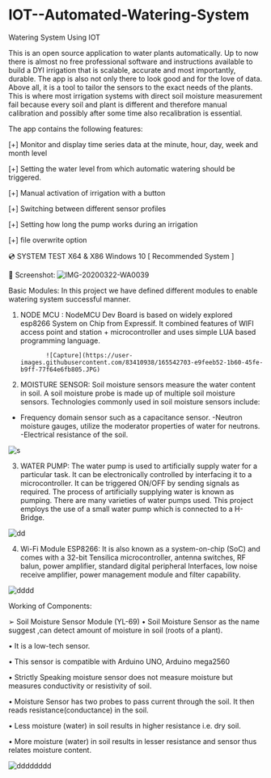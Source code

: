 # IOT--Automated-Watering-System
Watering System Using IOT

This is an open source application to water plants automatically. Up to now there is almost no free professional
software and instructions available to build a DYI irrigation that is scalable, accurate and most importantly, durable.
The app is also not only there to look good and for the love of data. Above all, it is a tool to tailor the sensors 
to the exact needs of the plants. This is where most irrigation systems with direct soil moisture measurement fail because every 
soil and plant is different and therefore manual calibration and possibly after some time also recalibration is essential.


The app contains the following features:

[+] Monitor and display time series data at the minute, hour, day, week and month level

[+] Setting the water level from which automatic watering should be triggered.

[+] Manual activation of irrigation with a button

[+] Switching between different sensor profiles

[+] Setting how long the pump works during an irrigation

[+] file overwrite option









💿 SYSTEM TEST X64 & X86
Windows 10 [ Recommended System ]



🌌 Screenshot:
                     ![IMG-20200322-WA0039](https://user-images.githubusercontent.com/83410938/165538407-ccaa1aea-66f7-4022-abf5-eb08361392cb.jpeg)




Basic Modules:
In this project we have defined different modules to enable watering system successful manner.

1) NODE MCU : NodeMCU Dev Board is based on widely explored esp8266 System on Chip from 
Expressif. It combined features of WIFI access point and station + microcontroller and uses 
simple LUA based programming language.

              ![Capture](https://user-images.githubusercontent.com/83410938/165542703-e9feeb52-1b60-45fe-b9ff-77f64e6fb805.JPG)
                     


2) MOISTURE SENSOR: Soil moisture sensors measure the water content in soil. A soil moisture probe is made up of multiple soil moisture sensors. Technologies commonly used in soil moisture sensors include: 
- Frequency domain sensor such as a capacitance sensor.
-Neutron moisture gauges, utilize the moderator properties of water for neutrons.  
-Electrical resistance of the soil.
                                               
![s](https://user-images.githubusercontent.com/83410938/165542727-052f69ed-8f25-40a6-939b-ebd72574fe44.JPG)



3) WATER PUMP:
The water pump is used to artificially supply water for a particular task. It can be electronically controlled by interfacing it to a microcontroller. It can be triggered ON/OFF by sending signals as required. The process of artificially supplying water is known as pumping. There are many varieties of water pumps used. This project employs the use of a small water pump which is connected to a H-Bridge.

![dd](https://user-images.githubusercontent.com/83410938/165542746-9d8bcab9-b75d-4c59-a919-88868b78c147.JPG)


4) Wi-Fi Module ESP8266:
It is also known as a system-on-chip (SoC) and comes with a 32-bit Tensilica microcontroller, antenna switches, RF balun, power amplifier, standard digital peripheral Interfaces, low noise receive amplifier, power management module and filter capability.

![dddd](https://user-images.githubusercontent.com/83410938/165542758-913a80b1-8686-41d8-a944-2030f3cef2a1.JPG)

                               


 Working of Components:  

➢ Soil Moisture Sensor Module (YL-69) 
  • Soil Moisture Sensor as the name suggest ,can detect amount of moisture in soil (roots of a plant).
  
  • It is a low-tech sensor. 
  
  • This sensor is compatible with Arduino UNO, Arduino mega2560
  
 • Strictly Speaking moisture sensor does not measure moisture but measures conductivity or resistivity of soil. 
 
 • Moisture Sensor has two probes to pass current through the soil. It then reads resistance(conductance) in the soil.
 
 • Less moisture (water) in soil results in higher resistance i.e. dry soil. 
 
• More moisture (water) in soil results in lesser resistance and sensor thus relates  moisture content. 


![dddddddd](https://user-images.githubusercontent.com/83410938/165542771-5ff140e1-bf8f-42b4-8db8-7e543bd1301e.JPG)



               



           



        
   







